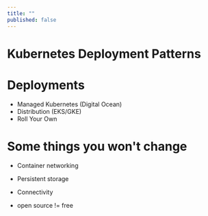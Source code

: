 ```yaml
---
title: ""
published: false
---
```


# Kubernetes Deployment Patterns

# Deployments
- Managed Kubernetes (Digital Ocean)
- Distribution (EKS/GKE)
- Roll Your Own

# Some things you won't change
- Container networking
- Persistent storage
- Connectivity

- open source != free
